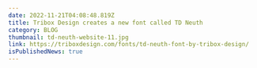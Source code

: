 ```yaml
---
date: 2022-11-21T04:08:48.819Z
title: Tribox Design creates a new font called TD Neuth
category: BLOG
thumbnail: td-neuth-website-11.jpg
link: https://triboxdesign.com/fonts/td-neuth-font-by-tribox-design/
isPublishedNews: true
---
```

